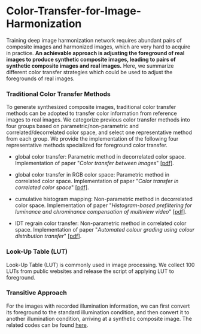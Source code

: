 # Color-Transfer-for-Image-Harmonization
Training deep image harmonization network requires abundant pairs of composite images and harmonized images, which are very hard to acquire in practice. **An achievable approach is adjusting the foreground of real images to produce synthetic composite images, leading to pairs of synthetic composite images and real images.** Here, we summarize different color transfer strategies which could be used to adjust the foregrounds of real images.


### Traditional Color Transfer Methods

To generate synthesized composite images, traditional color transfer methods can be adopted to transfer color information from reference images to real images. We categorize previous color transfer methods into four groups based on parametric/non-parametric and correlated/decorrelated color space, and select one representative method from each group. We provide the  implementation of the following four representative methods specialized for foreground color transfer. 

- global color transfer: Parametric method in decorrelated color space. Implementation of paper "*Color transfer between images*" [[pdf]](https://www.cs.tau.ac.il/~turkel/imagepapers/ColorTransfer.pdf).

- global color transfer in RGB color space: Parametric method in correlated color space. Implementation of paper "*Color transfer in correlated color space*" [[pdf]](http://citeseerx.ist.psu.edu/viewdoc/download?doi=10.1.1.530.2757&rep=rep1&type=pdf).

- cumulative histogram mapping: Non-parametric method in decorrelated color space. Implementation of paper  "*Histogram-based prefiltering for luminance and chrominance compensation of multiview video*" [[pdf]](https://ieeexplore.ieee.org/document/4539698).

- IDT regrain color transfer: Non-parametric method in correlated color space. Implementation of paper  "*Automated colour grading using colour distribution transfer*" [[pdf]](http://citeseerx.ist.psu.edu/viewdoc/download?doi=10.1.1.458.7694&rep=rep1&type=pdf).

### Look-Up Table (LUT)

Look-Up Table (LUT) is commonly used in image processing. We collect 100 LUTs from public websites and release the script of applying LUT to foreground. 


### Transitive Approach

For the images with recorded illumination information, we can first convert its foreground to the standard illumination condition, and then convert it to another illumination condition, arriving at a synthetic composite image. The related codes can be found [here](https://github.com/bcmi/Image-Harmonization-Dataset-ccHarmony).
